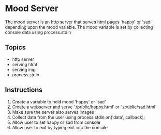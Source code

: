 Mood Server
===========
The mood server is an http server that serves html pages 'happy' or 'sad' depending upon the mood variable.  The
mood variable is set by collecting console data using process.stdin

Topics
------
* http server
* serving html
* serving img
* process.stdin


Instructions
------------
1.  Create a variable to hold mood 'happy' or 'sad'
2.  Create a webserver and serve './public/happy.html' or './public/sad.html'
3.  Make sure the server also serves images
4.  Collect data from the user using process.stdin.on('data', callback);
4.  Allow user to set happy or sad from console
5.  Allow user to exit by typing exit into the console


